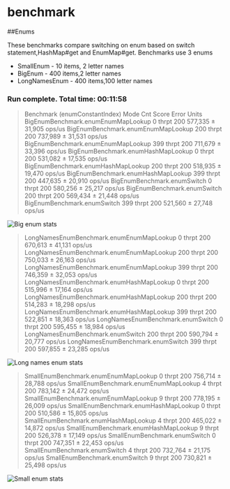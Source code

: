 # benchmark

##Enums

These benchmarks compare switching on enum based on switch statement,HashMap#get and EnumMap#get.
Benchmarks use 3 enums
* SmallEnum - 10 items, 2 letter names
* BigEnum - 400 items,2 letter names
* LongNamesEnum - 400 items,100 letter names


### Run complete. Total time: 00:11:58

>Benchmark                                 (enumConstantIndex)   Mode  Cnt    Score    Error   Units
>BigEnumBenchmark.enumEnumMapLookup                          0  thrpt  200  577,335 ± 31,905  ops/us
>BigEnumBenchmark.enumEnumMapLookup                        200  thrpt  200  737,989 ± 31,531  ops/us
>BigEnumBenchmark.enumEnumMapLookup                        399  thrpt  200  711,679 ± 33,396  ops/us
>BigEnumBenchmark.enumHashMapLookup                          0  thrpt  200  531,082 ± 17,535  ops/us
>BigEnumBenchmark.enumHashMapLookup                        200  thrpt  200  518,935 ± 19,470  ops/us
>BigEnumBenchmark.enumHashMapLookup                        399  thrpt  200  447,635 ± 20,910  ops/us
>BigEnumBenchmark.enumSwitch                                 0  thrpt  200  580,256 ± 25,217  ops/us
>BigEnumBenchmark.enumSwitch                               200  thrpt  200  569,434 ± 21,448  ops/us
>BigEnumBenchmark.enumSwitch                               399  thrpt  200  521,560 ± 27,748  ops/us

![Big enum stats](https://github.com/Marssmart/benchmark/blob/master/src/main/resources/results/enums/big_enum.jpg "Big enum stats")

>LongNamesEnumBenchmark.enumEnumMapLookup                    0  thrpt  200  670,613 ± 41,131  ops/us
>LongNamesEnumBenchmark.enumEnumMapLookup                  200  thrpt  200  750,033 ± 26,163  ops/us
>LongNamesEnumBenchmark.enumEnumMapLookup                  399  thrpt  200  746,359 ± 32,053  ops/us
>LongNamesEnumBenchmark.enumHashMapLookup                    0  thrpt  200  515,996 ± 17,164  ops/us
>LongNamesEnumBenchmark.enumHashMapLookup                  200  thrpt  200  514,283 ± 18,298  ops/us
>LongNamesEnumBenchmark.enumHashMapLookup                  399  thrpt  200  522,851 ± 18,363  ops/us
>LongNamesEnumBenchmark.enumSwitch                           0  thrpt  200  595,455 ± 18,984  ops/us
>LongNamesEnumBenchmark.enumSwitch                         200  thrpt  200  590,794 ± 20,777  ops/us
>LongNamesEnumBenchmark.enumSwitch                         399  thrpt  200  597,855 ± 23,285  ops/us

![Long names enum stats](https://github.com/Marssmart/benchmark/blob/master/src/main/resources/results/enums/long_enum.jpg "Long names enum stats")

>SmallEnumBenchmark.enumEnumMapLookup                        0  thrpt  200  756,714 ± 28,788  ops/us
>SmallEnumBenchmark.enumEnumMapLookup                        4  thrpt  200  783,142 ± 24,472  ops/us
>SmallEnumBenchmark.enumEnumMapLookup                        9  thrpt  200  778,195 ± 26,009  ops/us
>SmallEnumBenchmark.enumHashMapLookup                        0  thrpt  200  510,586 ± 15,805  ops/us
>SmallEnumBenchmark.enumHashMapLookup                        4  thrpt  200  465,022 ± 14,872  ops/us
>SmallEnumBenchmark.enumHashMapLookup                        9  thrpt  200  526,378 ± 17,149  ops/us
>SmallEnumBenchmark.enumSwitch                               0  thrpt  200  747,351 ± 22,453  ops/us
>SmallEnumBenchmark.enumSwitch                               4  thrpt  200  732,764 ± 21,175  ops/us
>SmallEnumBenchmark.enumSwitch                               9  thrpt  200  730,821 ± 25,498  ops/us

![Small enum stats](https://github.com/Marssmart/benchmark/blob/master/src/main/resources/results/enums/small_enum.jpg "Small enum stats")

